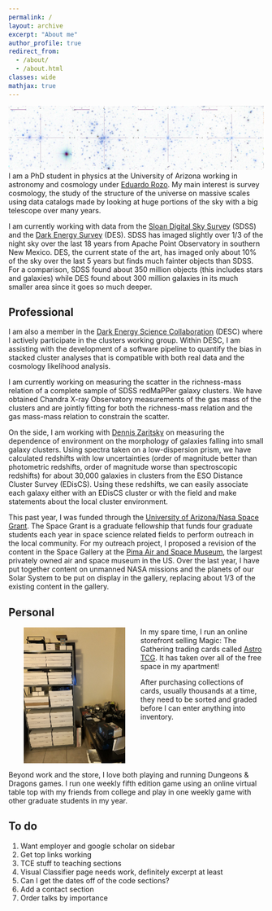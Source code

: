 ```yaml
---
permalink: /
layout: archive
excerpt: "About me"
author_profile: true
redirect_from: 
  - /about/
  - /about.html
classes: wide
mathjax: true
---
```


<img src="../images/cluster_banner.png"><br clear="left">
I am a PhD student in physics at the University of Arizona working in astronomy and cosmology under [Eduardo Rozo](http://w3.physics.arizona.edu/people/eduardo-rozo). My main interest is survey cosmology, the study of the structure of the universe on massive scales using data catalogs made by looking at huge portions of the sky with a big telescope over many years.

I am currently working with data from the [Sloan Digital Sky Survey](http://www.sdss.org/) (SDSS) and the [Dark Energy Survey](https://www.darkenergysurvey.org/) (DES). SDSS has imaged slightly over $1/3$ of the night sky over the last 18 years from Apache Point Observatory in southern New Mexico. DES, the current state of the art, has imaged only about $10\%$ of the sky over the last 5 years but finds much fainter objects than SDSS. For a comparison, SDSS found about 350 million objects (this includes stars and galaxies) while DES found about 300 million galaxies in its much smaller area since it goes so much deeper.

## Professional

I am also a member in the [Dark Energy Science Collaboration](http://www.lsst-desc.org/) (DESC) where I actively participate in the clusters working group. Within DESC, I am assisting with the development of a software pipeline to quantify the bias in stacked cluster analyses that is compatible with both real data and the cosmology likelihood analysis.

I am currently working on measuring the scatter in the richness-mass relation of a complete sample of SDSS redMaPPer galaxy clusters. We have obtained Chandra X-ray Observatory measurements of the gas mass of the clusters and are jointly fitting for both the richness-mass relation and the gas mass-mass relation to constrain the scatter.

On the side, I am working with [Dennis Zaritsky](http://djuma.as.arizona.edu/~dennis/) on measuring the dependence of environment on the morphology of galaxies falling into small galaxy clusters. Using spectra taken on a low-dispersion prism, we have calculated redshifts with low uncertainties (order of magnitude better than photometric redshifts, order of magnitude worse than spectroscopic redshifts) for about 30,000 galaxies in clusters from the ESO Distance Cluster Survey (EDisCS). Using these redshifts, we can easily associate each galaxy either with an EDisCS cluster or with the field and make statements about the local cluster environment.

This past year, I was funded through the [University of Arizona/Nasa Space Grant](https://spacegrant.arizona.edu/students/fellowships). The Space Grant is a graduate fellowship that funds four graduate students each year in space science related fields to perform outreach in the local community. For my outreach project, I proposed a revision of the content in the Space Gallery at the [Pima Air and Space Museum](http://www.pimaair.org/), the largest privately owned air and space museum in the US. Over the last year, I have put together content on unmanned NASA missions and the planets of our Solar System to be put on display in the gallery, replacing about $1/3$ of the existing content in the gallery.

## Personal
<img src="../images/astro_tcg.jpg" width="200px" align="left" hspace="30"> In my spare time, I run an online storefront selling Magic: The Gathering trading cards called [Astro TCG](https://shop.tcgplayer.com/sellerfeedback/346ad38b). It has taken over all of the free space in my apartment! 

After purchasing collections of cards, usually thousands at a time, they need to be sorted and graded before I can enter anything into inventory. <br clear="left">

Beyond work and the store, I love both playing and running Dungeons & Dragons games. I run one weekly fifth edition game using an online virtual table top with my friends from college and play in one weekly game with other graduate students in my year.

## To do
1. Want employer and google scholar on sidebar
2. Get top links working
3. TCE stuff to teaching sections
4. Visual Classifier page needs work, definitely excerpt at least
6. Can I get the dates off of the code sections?
7. Add a contact section
8. Order talks by importance
